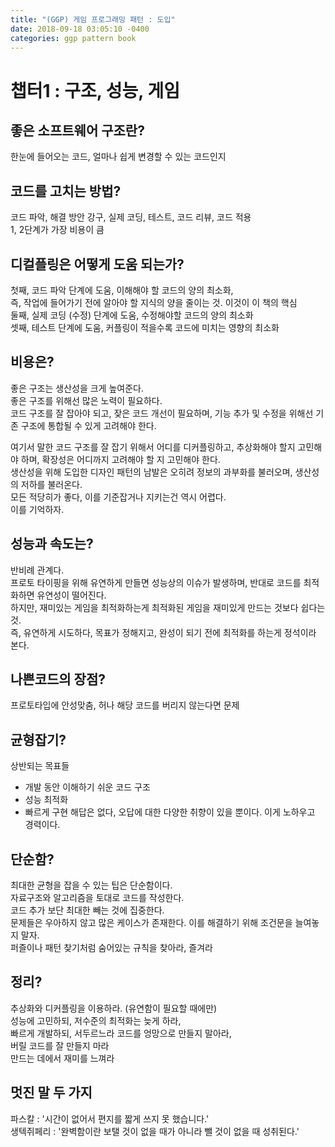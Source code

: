 ```yaml
---
title: "(GGP) 게임 프로그래밍 패턴 : 도입"
date: 2018-09-18 03:05:10 -0400
categories: ggp pattern book
---
```


# 챕터1 : 구조, 성능, 게임

## 좋은 소프트웨어 구조란?  
한눈에 들어오는 코드, 얼마나 쉽게 변경할 수 있는 코드인지  

## 코드를 고치는 방법?  
코드 파악, 해결 방안 강구, 실제 코딩, 테스트, 코드 리뷰, 코드 적용  
1, 2단계가 가장 비용이 큼  

## 디컬플링은 어떻게 도움 되는가?  
첫째, 코드 파악 단계에 도움, 이해해야 할 코드의 양의 최소화,  
즉, 작업에 들어가기 전에 알아야 할 지식의 양을 줄이는 것. 이것이 이 책의 핵심  
둘째, 실제 코딩 (수정) 단계에 도움, 수정해야할 코드의 양의 최소화  
셋째, 테스트 단계에 도움, 커플링이 적을수록 코드에 미치는 영향의 최소화  

## 비용은?
좋은 구조는 생산성을 크게 높여준다.  
좋은 구조를 위해선 많은 노력이 필요하다.  
코드 구조를 잘 잡아야 되고, 잦은 코드 개선이 필요하며, 기능 추가 및 수정을 위해선 기존 구조에 통합될 수 있게 고려해야 한다.  

여기서 말한 코드 구조를 잘 잡기 위해서 어디를 디커플링하고, 추상화해야 할지 고민해야 하며, 확장성은 어디까지 고려해야 할 지 고민해야 한다.  
생산성을 위해 도입한 디자인 패턴의 남발은 오히려 정보의 과부화를 불러오며, 생산성의 저하를 불러온다.  
모든 적당히가 좋다, 이를 기준잡거나 지키는건 역시 어렵다.   
이를 기억하자.  

## 성능과 속도는?
반비례 관계다.  
프로토 타이핑을 위해 유연하게 만들면 성능상의 이슈가 발생하며, 반대로 코드를 최적화하면 유연성이 떨어진다.  
하지만, 재미있는 게임을 최적화하는게 최적화된 게임을 재미있게 만드는 것보다 쉽다는 것.  
즉, 유연하게 시도하다, 목표가 정해지고, 완성이 되기 전에 최적화를 하는게 정석이라 본다.  

## 나쁜코드의 장점?
프로토타입에 안성맞춤, 허나 해당 코드를 버리지 않는다면 문제  


## 균형잡기?
상반되는 목표들  
- 개발 동안 이해하기 쉬운 코드 구조  
- 성능 최적화
- 빠르게 구현
해답은 없다, 오답에 대한 다양한 취향이 있을 뿐이다. 이게 노하우고 경력이다.  

## 단순함?
최대한 균형을 잡을 수 있는 팁은 단순함이다.  
자료구조와 알고리즘을 토대로 코드를 작성한다.  
코드 추가 보단 최대한 빼는 것에 집중한다.  
문제들은 우아하지 않고 많은 케이스가 존재한다. 이를 해결하기 위해 조건문을 늘여놓지 말자.  
퍼즐이나 패턴 찾기처럼 숨어있는 규칙을 찾아라, 즐겨라  

## 정리?
추상화와 디커플링을 이용하라. (유연함이 필요할 때에만)  
성능에 고민하되, 저수준의 최적화는 늦게 하라,  
빠르게 개발하되, 서두르느라 코드를 엉망으로 만들지 말아라,  
버릴 코드를 잘 만들지 마라  
만드는 데에서 재미를 느껴라  

## 멋진 말 두 가지
파스칼 : '시간이 없어서 편지를 짧게 쓰지 못 했습니다.'  
생텍쥐페리 : '완벽함이란 보탤 것이 없을 때가 아니라 뺄 것이 없을 때 성취된다.'  

